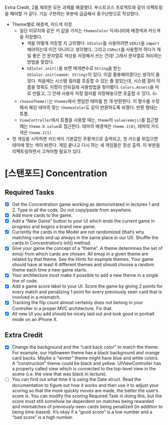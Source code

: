 Extra Credit, 2를 제외한 모든 과제를 해결했다. 부스트코스 프로젝트와 같이 리팩토링을 해야할 거 같다. 기능 구현하는 부분에 급급해서 중구난방으로 작성했다.

- Theme별로 배경색, 카드색 지정
    - 일단 이모지와 같은 키 값을 가지는 `themesColor` 딕셔너리에 배경색과 카드색을 저장했다.
        - 색을 어떻게 저장할 지 고민했다. `UIColor`를 사용하려면 `UIKit`을 `import` 해야하는데 이건 아니라고 생각했다. 그리고 `CGRect`를 사용할까 하다가 제일 좋은 건 문자열로 색상을 저장해서 쓰는 건데! 그래서 문자열로 처리하는 방법을 찾았다.
        - `UIColor.init()`을 보면 매개변수로 `String`을 받는 `UIColor.init(named: String)`이 있다. 이걸 활용해야겠다는 생각이 들었다. 처음에는 시스템 컬러를 호출할 수 있는 줄 알았는데, 시스템 컬러 이름을 맞춰도 지정이 안되길래 사용방법을 찾아봤다. `Colors.Assets`을 따로 만들고, 그 안에 사용자 지정 컬러를 저장해놓으면 호출할 수 있다. 👍
    - `chooseTheme()`는 `themes`에서 랜덤한 테마를 한 개 반환한다. 이 함수를 수정해서 해당 테마의 맞는 `themesColor`도 같이 반환하도록 바꿨다. 반환 형태는 튜플.
    - `ViewController`에서 튜플을 사용할 때는, `theme`의 `value(emoji)`를 접근할 때는 `theme.0.value`로 접근한다. 테마의 배경색은 `theme.1[0]`, 테마의 카드색은 `theme.1[1]`
- 첫 게임을 시작하면 카드색이 기본값인 주황색으로 출력되고, 첫 카드를 뒤집으면 테마에 맞는 색이 바뀐다. 게임 끝나고 다시 하는 새 게임들은 정상 출력. 이 부분을 리팩토링하면서 고쳐야할 필요가 있다.

# [스탠포드] Concentration

## Required Tasks

- [x]  Get the Concentration game working as demonstrated in lectures 1 and 2. Type in all
the code. Do not copy/paste from anywhere.
- [x]  Add more cards to the game.
- [x]  Add a “New Game” button to your UI which ends the current game in progress and
begins a brand new game.
- [x]  Currently the cards in the Model are not randomized (that’s why matching cards end
up always in the same place in our UI). Shuffle the cards in Concentration’s init()
method.
- [x]  Give your game the concept of a “theme”. A theme determines the set of emoji from
which cards are chosen. All emoji in a given theme are related by that theme. See the
Hints for example themes. Your game should have at least 6 different themes and
should choose a random theme each time a new game starts.
- [x]  Your architecture must make it possible to add a new theme in a single line of code.
- [x]  Add a game score label to your UI. Score the game by giving 2 points for every match
and penalizing 1 point for every previously seen card that is involved in a mismatch.
- [x]  Tracking the flip count almost certainly does not belong in your Controller in a proper
MVC architecture. Fix that.
- [x]  All new UI you add should be nicely laid out and look good in portrait mode on an
iPhone X.

## Extra Credit

- [x]  Change the background and the “card back color” to match the theme. For example,
our Halloween theme has a black background and orange card backs. Maybe a
“winter” theme might have blue and white colors. A “construction” theme could be
black and yellow. UIViewController has a property called view which is connected to
the top-level view in the scene (i.e. the view that was black in lecture).
- [ ]  You can find out what time it is using the Date struct. Read the documentation to
figure out how it works and then use it to adjust your scoring so that the more quickly
moves are made, the better the user’s score is. You can modify the scoring Required
Task in doing this, but the score must still somehow be dependent on matches being
rewarded and mismatches of previously-seen cards being penalized (in addition to
being time-based). It’s okay if a “good score” is a low number and a “bad score” is a
high number.